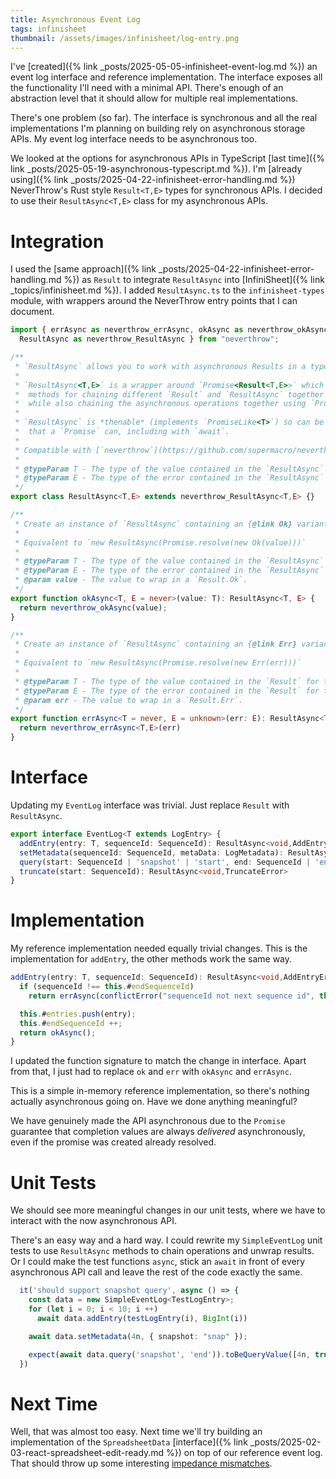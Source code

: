```yaml
---
title: Asynchronous Event Log
tags: infinisheet
thumbnail: /assets/images/infinisheet/log-entry.png
---
```


I've [created]({% link _posts/2025-05-05-infinisheet-event-log.md %}) an event log interface and reference implementation. The interface exposes all the functionality I'll need with a minimal API. There's enough of an abstraction level that it should allow for multiple real implementations.

There's one problem (so far). The interface is synchronous and all the real implementations I'm planning on building rely on asynchronous storage APIs. My event log interface needs to be asynchronous too.

We looked at the options for asynchronous APIs in TypeScript [last time]({% link _posts/2025-05-19-asynchronous-typescript.md %}). I'm [already using]({% link _posts/2025-04-22-infinisheet-error-handling.md %}) NeverThrow's Rust style `Result<T,E>` types for synchronous APIs. I decided to use their `ResultAsync<T,E>` class for my asynchronous APIs.

# Integration

I used the [same approach]({% link _posts/2025-04-22-infinisheet-error-handling.md %}) as `Result` to integrate `ResultAsync` into [InfiniSheet]({% link _topics/infinisheet.md %}). I added `ResultAsync.ts` to the `infinisheet-types` module, with wrappers around the NeverThrow entry points that I can document.

```ts
import { errAsync as neverthrow_errAsync, okAsync as neverthrow_okAsync, 
  ResultAsync as neverthrow_ResultAsync } from "neverthrow";

/**
 * `ResultAsync` allows you to work with asynchronous Results in a type safe way
 * 
 * `ResultAsync<T,E>` is a wrapper around `Promise<Result<T,E>>` which provides the same
 *  methods for chaining different `Result` and `ResultAsync` together as {@link Result}, 
 *  while also chaining the asynchronous operations together using `Promise.then`.
 * 
 * `ResultAsync` is *thenable* (implements `PromiseLike<T>`) so can be used in most places
 *  that a `Promise` can, including with `await`.
 * 
 * Compatible with [`neverthrow`](https://github.com/supermacro/neverthrow)
 * 
 * @typeParam T - The type of the value contained in the `ResultAsync` for the success case
 * @typeParam E - The type of the error contained in the `ResultAsync` for the failure case
 */
export class ResultAsync<T,E> extends neverthrow_ResultAsync<T,E> {}

/**
 * Create an instance of `ResultAsync` containing an {@link Ok} variant of {@link Result}
 *
 * Equivalent to `new ResultAsync(Promise.resolve(new Ok(value)))`
 *
 * @typeParam T - The type of the value contained in the `ResultAsync` for the success case
 * @typeParam E - The type of the error contained in the `ResultAsync` for the failure case
 * @param value - The value to wrap in a `Result.Ok`.
 */
export function okAsync<T, E = never>(value: T): ResultAsync<T, E> {
  return neverthrow_okAsync(value);
}

/**
 * Create an instance of `ResultAsync` containing an {@link Err} variant of {@link Result}
 *
 * Equivalent to `new ResultAsync(Promise.resolve(new Err(err)))`
 *
 * @typeParam T - The type of the value contained in the `Result` for the success case
 * @typeParam E - The type of the error contained in the `Result` for the failure case
 * @param err - The value to wrap in a `Result.Err`.
 */
export function errAsync<T = never, E = unknown>(err: E): ResultAsync<T, E> {
  return neverthrow_errAsync<T,E>(err)
}
```

# Interface

Updating my `EventLog` interface was trivial. Just replace `Result` with `ResultAsync`.

```ts
export interface EventLog<T extends LogEntry> {
  addEntry(entry: T, sequenceId: SequenceId): ResultAsync<void,AddEntryError>;
  setMetadata(sequenceId: SequenceId, metaData: LogMetadata): ResultAsync<void,MetadataError>;
  query(start: SequenceId | 'snapshot' | 'start', end: SequenceId | 'end'): ResultAsync<QueryValue<T>,QueryError>;
  truncate(start: SequenceId): ResultAsync<void,TruncateError>
}
```

# Implementation

My reference implementation needed equally trivial changes. This is the implementation for `addEntry`, the other methods work the same way.

```ts
addEntry(entry: T, sequenceId: SequenceId): ResultAsync<void,AddEntryError> {
  if (sequenceId !== this.#endSequenceId)
    return errAsync(conflictError("sequenceId not next sequence id", this.#endSequenceId));

  this.#entries.push(entry);
  this.#endSequenceId ++;
  return okAsync();
}
```

I updated the function signature to match the change in interface. Apart from that, I just had to replace `ok` and `err` with `okAsync` and `errAsync`.

This is a simple in-memory reference implementation, so there's nothing actually asynchronous going on. Have we done anything meaningful?

We have genuinely made the API asynchronous due to the `Promise` guarantee that completion values are always *delivered* asynchronously, even if the promise was created already resolved.

# Unit Tests

We should see more meaningful changes in our unit tests, where we have to interact with the now asynchronous API. 

There's an easy way and a hard way. I could rewrite my `SimpleEventLog` unit tests to use `ResultAsync` methods to chain operations and unwrap results. Or I could make the test functions `async`, stick an `await` in front of every asynchronous API call and leave the rest of the code exactly the same.

```ts
  it('should support snapshot query', async () => {
    const data = new SimpleEventLog<TestLogEntry>;
    for (let i = 0; i < 10; i ++)
      await data.addEntry(testLogEntry(i), BigInt(i))

    await data.setMetadata(4n, { snapshot: "snap" });

    expect(await data.query('snapshot', 'end')).toBeQueryValue([4n, true, 6]);
  })
```

# Next Time

Well, that was almost too easy. Next time we'll try building an implementation of the `SpreadsheetData` [interface]({% link _posts/2025-02-03-react-spreadsheet-edit-ready.md %}) on top of our reference event log. That should throw up some interesting [impedance mismatches](https://startup-house.com/glossary/what-is-impedance-mismatch). 
